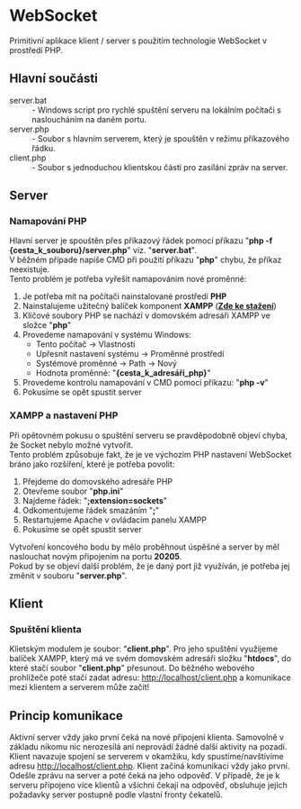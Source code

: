 <h1>WebSocket</h1>
<p>
  Primitivní aplikace klient / server s použitím technologie WebSocket v prostředí PHP.
</p>

<h2>Hlavní součásti</h2>
<dl>
  <dt>server.bat</dt>
  <dd>- Windows script pro rychlé spuštění serveru na lokálním počítači s nasloucháním na daném portu.</dd>
  <dt>server.php</dt>
  <dd>- Soubor s hlavním serverem, který je spouštěn v režimu příkazového řádku.</dd>
  <dt>client.php</dt>
  <dd>- Soubor s jednoduchou klientskou částí pro zasílání zpráv na server.</dd>
</dl>

<h2>Server</h2>
<h3>Namapování PHP</h3>
<div>
  <p>
    Hlavní server je spouštěn přes příkazový řádek pomocí příkazu "<strong>php -f {cesta_k_souboru}/server.php</strong>" viz. "<strong>server.bat</strong>".<br>
    V běžném případe napíše CMD při použití příkazu "<strong>php</strong>" chybu, že příkaz neexistuje.<br>
    Tento problém je potřeba vyřešit namapováním nové proměnné:
  </p>
  <ol>
    <li>Je potřeba mít na počítači nainstalované prostředí <strong>PHP</strong></li>
    <li>Nainstalujeme užitečný balíček komponent <strong>XAMPP</strong> (<a href="https://apachefriends.org" title="XAMPP" target="_blank"><strong>Zde ke stažení</strong></a>)</li>
    <li>Klíčové soubory PHP se nachází v domovském adresáři XAMPP ve složce "<strong>php</strong>"</li>
    <li>Provedeme namapování v systému Windows:
      <ul>
        <li>Tento počítač -> Vlastnosti</li>
        <li>Upřesnit nastavení systému -> Proměnné prostředí</li>
        <li>Systémové proměnné -> Path -> Nový</li>
        <li>Hodnota proměnné: "<strong>{cesta_k_adresáři_php}</strong>"</li></li>
      </ul>
    </li>
    <li>Provedeme kontrolu namapování v CMD pomocí příkazu: "<strong>php -v</strong>"</li>
    <li>Pokusíme se opět spustit server</li>
  </ol>
</div>

<h3>XAMPP a nastavení PHP</h3>
<div>
  <p>
    Při opětovném pokusu o spuštění serveru se pravděpodobně objeví chyba, že Socket nebylo možné vytvořit.<br>
    Tento problém způsobuje fakt, že je ve výchozím PHP nastavení WebSocket bráno jako rozšíření, které je potřeba povolit:    
  </p>
  <ol>
    <li>Přejdeme do domovského adresáře PHP</li>
    <li>Otevřeme soubor "<strong>php.ini</strong>"</li>
    <li>Najdeme řádek: "<strong>;extension=sockets</strong>"</li>
    <li>Odkomentujeme řádek smazáním "<strong>;</strong>"</li>
    <li>Restartujeme Apache v ovládacím panelu XAMPP</li>
    <li>Pokusíme se opět spustit server</li>
  </ol>
  <p>
    Vytvoření koncového bodu by mělo proběhnout úspěšné a server by měl naslouchat novým připojením na portu <strong>20205</strong>.<br> Pokud by se objeví další problém, že je daný port již využíván, je potřeba jej změnit v souboru "<strong>server.php</strong>".
  </p>
</div>

<h2>Klient</h2>
<h3>Spuštění klienta</h3>
<p>
  Klietským modulem je soubor: "<strong>client.php</strong>". Pro jeho spuštění využijeme balíček XAMPP, který má ve svém domovském adresáři složku "<strong>htdocs</strong>", do které stačí soubor "<strong>client.php</strong>" přesunout. Do běžného webového prohlížeče poté stačí zadat adresu: <a href="http://localhost/client.php" title="Stravovací systém Ostravské univerzity" target="_blank">http://localhost/client.php</a> a komunikace mezi klientem a serverem může začít!
</p>

<h2>Princip komunikace</h2>
<p>
  Aktivní server vždy jako první čeká na nové připojení klienta. Samovolně v základu nikomu nic nerozesílá ani neprovádí žádné další aktivity na pozadí. Klient navazuje spojení se serverem v okamžiku, kdy spustíme/navštívíme adresu <a href="http://localhost/client.php" title="Stravovací systém Ostravské univerzity" target="_blank">http://localhost/client.php</a>. Klient začíná komunikaci vždy jako první. Odešle zprávu na server a poté čeká na jeho odpověď. V případě, že je k serveru připojeno více klientů a všichni čekají na odpověď, obsluhuje jejich požadavky server postupně podle vlastní fronty čekatelů.
</p>
